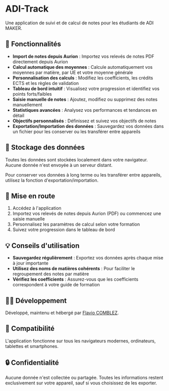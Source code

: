 # ADI-Track

Une application de suivi et de calcul de notes pour les étudiants de ADI MAKER.

## 🎯 Fonctionnalités

- **Import de notes depuis Aurion** : Importez vos relevés de notes PDF directement depuis Aurion
- **Calcul automatique des moyennes** : Calcule automatiquement vos moyennes par matière, par UE et votre moyenne générale
- **Personnalisation des calculs** : Modifiez les coefficients, les crédits ECTS et les règles de validation
- **Tableau de bord intuitif** : Visualisez votre progression et identifiez vos points forts/faibles
- **Saisie manuelle de notes** : Ajoutez, modifiez ou supprimez des notes manuellement
- **Statistiques avancées** : Analysez vos performances et tendances en détail
- **Objectifs personnalisés** : Définissez et suivez vos objectifs de notes
- **Exportation/Importation des données** : Sauvegardez vos données dans un fichier pour les conserver ou les transférer entre appareils

## 💾 Stockage des données

Toutes les données sont stockées localement dans votre navigateur. Aucune donnée n'est envoyée à un serveur distant.

Pour conserver vos données à long terme ou les transférer entre appareils, utilisez la fonction d'exportation/importation.

## 🚀 Mise en route

1. Accédez à l'application
2. Importez vos relevés de notes depuis Aurion (PDF) ou commencez une saisie manuelle
3. Personnalisez les paramètres de calcul selon votre formation
4. Suivez votre progression dans le tableau de bord

## 💡 Conseils d'utilisation

- **Sauvegardez régulièrement** : Exportez vos données après chaque mise à jour importante
- **Utilisez des noms de matières cohérents** : Pour faciliter le regroupement des notes par matière
- **Vérifiez les coefficients** : Assurez-vous que les coefficients correspondent à votre guide de formation

## 🧑‍💻 Développement

Développé, maintenu et hébergé par [Flavio COMBLEZ](https://github.com/flavio-cbz).

## 📱 Compatibilité

L'application fonctionne sur tous les navigateurs modernes, ordinateurs, tablettes et smartphones.

## 🔒 Confidentialité

Aucune donnée n'est collectée ou partagée. Toutes les informations restent exclusivement sur votre appareil, sauf si vous choisissez de les exporter.

